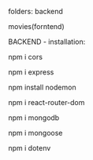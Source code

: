 folders: backend

movies(forntend)

BACKEND - installation:

npm i cors

npm i express

npm install nodemon

npm i react-router-dom

npm i mongodb

npm i mongoose

npm i dotenv
